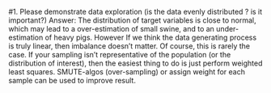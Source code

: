 #1. Please demonstrate data exploration (is the data evenly distributed ? is it important?)
Answer:
The distribution of target variables is close to normal, which may lead to a over-estimation of small swine, and to an under-estimation of heavy pigs. However If we think the data generating process is truly linear, then imbalance doesn’t matter. Of course, this is rarely the case. If your sampling isn’t representative of the population (or the distribution of interest), then the easiest thing to do is just perform weighted least squares. SMUTE-algos (over-sampling) or assign weight for each sample can be used to improve result.
